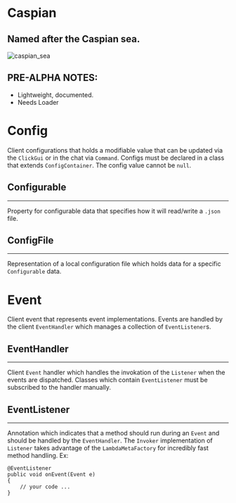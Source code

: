 # Caspian
## Named after the **Caspian** sea.
![caspian_sea](https://user-images.githubusercontent.com/68214996/233989780-8754884f-f678-4260-83fd-59fcf294edd2.png)
## PRE-ALPHA NOTES:
- Lightweight, documented.
- Needs Loader

# Config
Client configurations that holds a modifiable value that can be updated via the `ClickGui` or
in the chat via `Command`. Configs must be declared in a class that extends `ConfigContainer`.
The config value cannot be `null`.

## Configurable
---
Property for configurable data that specifies how it will read/write a `.json` file. 

## ConfigFile
---
Representation of a local configuration file which holds data for a specific `Configurable` data.

# Event
Client event that represents event implementations. Events are handled by the client `EventHandler`
which manages a collection of `EventListener`s.

## EventHandler
---
Client `Event` handler which handles the invokation of the `Listener` when the events are dispatched.
Classes which contain `EventListener` must be subscribed to the handler manually.

## EventListener
---
Annotation which indicates that a method should run during an `Event` and should be handled by the 
`EventHandler`. The `Invoker` implementation of `Listener` takes advantage of the `LambdaMetaFactory`
for incredibly fast method handling.
Ex:
```
@EventListener
public void onEvent(Event e)
{
    // your code ...
}
```
